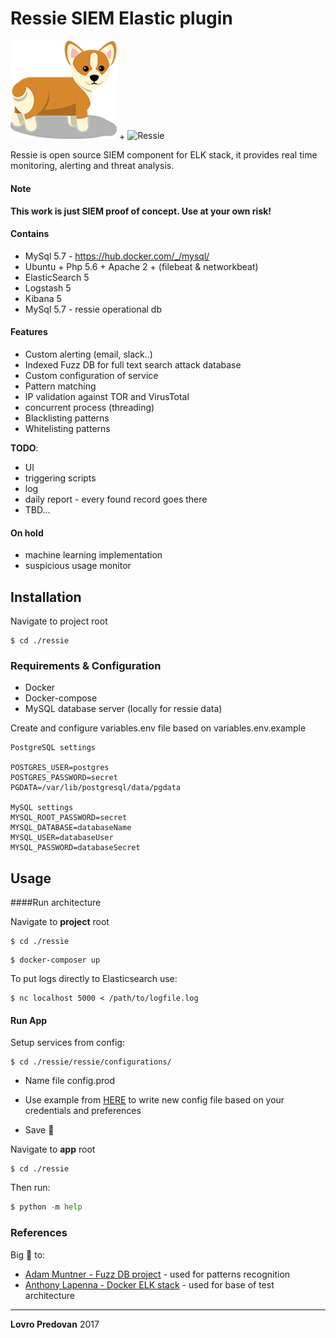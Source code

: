 # Ressie SIEM Elastic plugin

<img src="./ressie.png" alt="Ressie" width="170px"> + <img src="http://www.emerce.nl/content/uploads/2016/10/elastic_stack.png" alt="Ressie" width="280px">



Ressie is open source SIEM component for ELK stack, it provides real time monitoring, alerting and threat analysis.

#### Note
**This work is just SIEM proof of concept. Use at your own risk!**

#### Contains
* MySql 5.7 - https://hub.docker.com/_/mysql/
* Ubuntu + Php 5.6 + Apache 2 + (filebeat & networkbeat)
* ElasticSearch 5 
* Logstash 5 
* Kibana 5
* MySql 5.7 - ressie operational db

#### Features
* Custom alerting (email, slack..)
* Indexed Fuzz DB for full text search attack database
* Custom configuration of service 
* Pattern matching
* IP validation against TOR and VirusTotal
* concurrent process (threading)
* Blacklisting patterns
* Whitelisting patterns

**TODO**:

* UI
* triggering scripts
* log
* daily report - every found record goes there
* TBD...

#### On hold
* machine learning implementation
* suspicious usage monitor

## Installation

Navigate to project root

```
$ cd ./ressie
```

### Requirements & Configuration

* Docker
* Docker-compose
* MySQL database server (locally for ressie data)

Create and configure variables.env file based on variables.env.example

```
PostgreSQL settings

POSTGRES_USER=postgres
POSTGRES_PASSWORD=secret
PGDATA=/var/lib/postgresql/data/pgdata

MySQL settings
MYSQL_ROOT_PASSWORD=secret
MYSQL_DATABASE=databaseName
MYSQL_USER=databaseUser
MYSQL_PASSWORD=databaseSecret
```


## Usage

####Run architecture

Navigate to **project** root

```
$ cd ./ressie
```

```
$ docker-composer up
```

To put logs directly to Elasticsearch use:

```
$ nc localhost 5000 < /path/to/logfile.log
```

#### Run App

Setup services from config:

```
$ cd ./ressie/ressie/configurations/
```

* Name file config.prod 

* Use example from [HERE](https://github.com/lpredova/ressie/blob/master/ressie/ressie/configurations/config.example) to write new config file based on your credentials and preferences
* Save  :tada:



Navigate to **app** root

```
$ cd ./ressie
```

Then run:

```python
$ python -m help

```


### References

Big  :clap:  to:


* [Adam Muntner - Fuzz DB project](https://github.com/fuzzdb-project/fuzzdb/) - used for patterns recognition
* [Anthony Lapenna - Docker ELK stack](https://devhub.io/repos/deviantony-docker-elk) - used for base of test architecture

---
**Lovro Predovan**
2017
